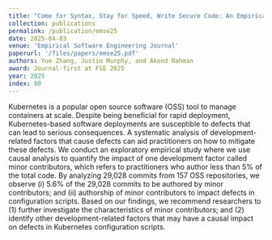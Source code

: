 ```yaml
---
title: "Come for Syntax, Stay for Speed, Write Secure Code: An Empirical Study of Security Weaknesses in Julia Programs"
collection: publications
permalink: /publication/emse25
date: 2025-04-03
venue: 'Empirical Software Engineering Journal'
paperurl: '/files/papers/emse25.pdf'
authors: Yue Zhang, Justin Murphy, and Akond Rahman  
award: Journal-first at FSE 2025
year: 2025
index: 80
--- 
```

Kubernetes is a popular open source software (OSS) tool to manage containers at scale. Despite being beneficial for rapid deployment, Kubernetes-based software deployments are susceptible to defects that can lead to serious consequences. A systematic analysis of development-related factors that cause defects can aid practitioners on how to mitigate these defects. We conduct an exploratory empirical study where we use causal analysis to quantify the impact of one development factor called minor contributors, which refers to practitioners who author less than 5% of the total code. By analyzing 29,028 commits from 157 OSS repositories, we observe (i) 5.6% of the 29,028 commits to be authored by minor contributors; and (ii) authorship of minor contributors to impact defects in configuration scripts. Based on our findings, we recommend researchers to (1) further investigate the characteristics of minor contributors; and (2) identify other development-related factors that may have a causal impact on defects in Kubernetes configuration scripts.
